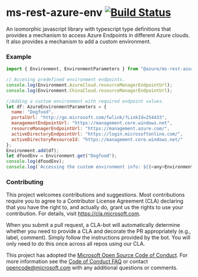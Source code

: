 # ms-rest-azure-env [![Build Status](https://dev.azure.com/azure-public/adx/_apis/build/status/public.Azure.ms-rest-azure-env)](https://dev.azure.com/azure-public/adx/_build/latest?definitionId=7)

An isomorphic javascript library with typescript type definitions that provides a mechanism to access Azure Endpoints in different Azure clouds. It also provides a mechanism to add a custom environment.

### Example

```javascript
import { Environment, EnvironmentParameters } from "@azure/ms-rest-azure-env";

// Accesing predefined environment endpoints.
console.log(Environment.AzureCloud.resourceManagerEndpointUrl);
console.log(Environment.ChinaCloud.resourceManagerEndpointUrl);

//Adding a custom environment with required endpoint values.
let df: AzureEnvironmentParameters = {
  name: "Dogfood",
  portalUrl: "http://go.microsoft.com/fwlink/?LinkId=254433",
  managementEndpointUrl: "https://management.core.windows.net",
  resourceManagerEndpointUrl: "https://management.azure.com/",
  activeDirectoryEndpointUrl: "https://login.microsoftonline.com/",
  activeDirectoryResourceId: "https://management.core.windows.net/"
};
Environment.add(df);
let dfoodEnv = Environment.get("Dogfood");
console.log(dfoodEnv);
console.log(`Accessing the custom environment info: ${(<any>Environment)["Dogfood"].managementEndpointUrl}`);
```

### Contributing

This project welcomes contributions and suggestions.  Most contributions require you to agree to a
Contributor License Agreement (CLA) declaring that you have the right to, and actually do, grant us
the rights to use your contribution. For details, visit https://cla.microsoft.com.

When you submit a pull request, a CLA-bot will automatically determine whether you need to provide
a CLA and decorate the PR appropriately (e.g., label, comment). Simply follow the instructions
provided by the bot. You will only need to do this once across all repos using our CLA.

This project has adopted the [Microsoft Open Source Code of Conduct](https://opensource.microsoft.com/codeofconduct/).
For more information see the [Code of Conduct FAQ](https://opensource.microsoft.com/codeofconduct/faq/) or
contact [opencode@microsoft.com](mailto:opencode@microsoft.com) with any additional questions or comments.
